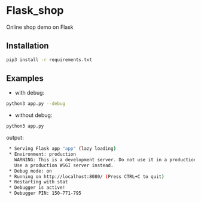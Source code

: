 # Flask_shop
Online shop demo on Flask

## Installation

```bash
pip3 install -r requirements.txt
```
## Examples

* with debug:
```bash
python3 app.py --debug
```

* without debug:
```bash
python3 app.py
```

output:
```bash
 * Serving Flask app "app" (lazy loading)
 * Environment: production
   WARNING: This is a development server. Do not use it in a production deployment.
   Use a production WSGI server instead.
 * Debug mode: on
 * Running on http://localhost:8080/ (Press CTRL+C to quit)
 * Restarting with stat
 * Debugger is active!
 * Debugger PIN: 150-771-795
```